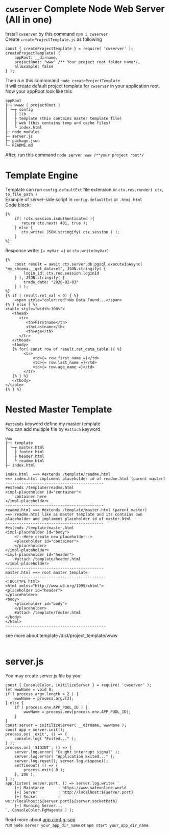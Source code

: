 # ```cwserver``` Complete Node Web Server (All in one)<br/>
Install ```cwserver``` by this command ```npm i cwserver```<br/>
Create ```createProjectTemplate.js``` as following
```
const { createProjectTemplate } = require( 'cwserver' );
createProjectTemplate( {
    appRoot: __dirname,
    projectRoot: "www" /** Your project root folder name*/,
    allExample: false
} );
```
Then run this commmand ```node createProjectTemplate```<br/>
It will create default project template for ```cwserver``` in your application root.<br/>
Now your appRoot look like this
```
appRoot 
├─┬ wwww ( projectRoot )
│ └─┬ config
│   ├ lib
│   ├ template (this contains master template file)
│   ├ web (this contains temp and cache files)
│   └ index.html
├─ node_modules
├─ server.js
├─ package.json
└─ README.md
```
After, run this command ```node server www /**your project root*/```<br/>
# Template Engine<br/>
Template can run ```config.defaultExt``` file extension or ```ctx.res.render( ctx, to_file_path )``` <br/>
Example of server-side script in ```config.defaultExt``` or ```.htm|.html```<br/>
Code block:
```
{%
    if( !ctx.session.isAuthenticated ){
       return ctx.next( 401, true );
    } else {
       ctx.write( JSON.stringify( ctx.session ) );
    }
%}
```
Response write: ```{= myVar =}``` or ```ctx.write(myVar)```<br/>
```
{%
    const result = await ctx.server.db.pgsql.executeIoAsync( "my_shcema.__get_dataset", JSON.stringify( {
        login_id: ctx.req.session.loginId
    } ), JSON.stringify( {
        trade_date: "2020-02-03"
    } ) );
%}
{% if ( result.ret_val < 0) { %}
    <span style="color:red">No Data Found...</span>
{% } else { %}
<table style="width:100%">
   <thead>
      <tr>
         <th>Firstname</th>
         <th>Lastname</th>
         <th>Age</th>
      </tr>
   </thead>
   <tbody>
   {% for( const row of result.ret_data_table ){ %}
        <tr>
            <td>{= row.first_name =}</td>
            <td>{= row.last_name =}</td>
            <td>{= row.age_name =}</td>
        </tr>
   {% } %}
   </tbody>
</table>
{% } %}
```
# Nested Master Template<br/>
```#extends``` keyword define my master template<br/>
You can add multiple file by ```#attach``` keyword
```
www
├─┬ template
│ └─┬ master.html 
│   ├ footer.html
│   ├ header.html
│   └ readme.html
├─ index.html

index.html  ==> #extends /template/readme.html
==> index.html impliment placeholder id of readme.html (parent master)
-------------------------------------------
#extends /template/readme.html
<impl-placeholder id="container">
    container here
</impl-placeholder>
-------------------------------------------
readme.html ==> #extends /template/master.html (parent master)
==> readme.html like as master template and its contains own placeholder and impliment placeholder id of master.html
-------------------------------------------
#extends /template/master.html
<impl-placeholder id="body">
    <!--Here create new placeholder-->
    <placeholder id="container">
    </placeholder>
</impl-placeholder>
<impl-placeholder id="header">
    #attach /template/header.html
</impl-placeholder>
-------------------------------------------
master.html ==> root master template
--------------------------------------------
<!DOCTYPE html>
<html xmlns="http://www.w3.org/1999/xhtml">
<placeholder id="header">
</placeholder>
<body>
    <placeholder id="body">
    </placeholder>
    #attach /template/footer.html
</body>
</html>
--------------------------------------------
```
see more about template /dist/project_template/www <br/><br/>
# server.js
You may create server.js file by you:
```
const { ConsoleColor, initilizeServer } = require( 'cwserver' );
let wwwName = void 0;
if ( process.argv.length > 2 ) {
    wwwName = process.argv[2];
} else {
    if ( process.env.APP_POOL_ID ) {
        wwwName = process.env[process.env.APP_POOL_ID];
    }
}
const server = initilizeServer( __dirname, wwwName );
const app = server.init();
process.on( 'exit', () => {
    console.log( "Exited..." );
} );
process.on( 'SIGINT', () => {
    server.log.error( "Caught interrupt signal" );
    server.log.error( "Application Exited..." );
    server.log.reset(); server.log.dispose();
    setTimeout( () => {
        process.exit( 0 );
    }, 200 );
} );
app.listen( server.port, () => server.log.write( `
    [+] Maintance      : https://www.safeonline.world
    [+] Server         : http://localhost:${server.port}
    [+] Socket         : ws://localhost:${server.port}${server.socketPath}
    [~] Running Server...
`, ConsoleColor.FgMagenta ) );
```
Read more about [app.config.json](https://github.com/safeonlineworld/cwserver/blob/master/schema.json)<br/> 
run ```node server your_app_dir_name``` or ```npm start your_app_dir_name```